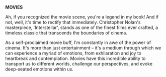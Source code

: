 **MOVIES**

<!-- If you recognized the movie, you're a legend. If not, I want you to go, find and watch Christopher Nolan's timeless classic, one of the finest movies ever made, 'The Interstellar', right away. I am a huge movie buff and I go absolutely dumbfound when watching movies that truly amuse me intellectually or make me feel some very deep emotion.   -->

Ah, if you recognized the movie scene, you're a legend in my book! And if not, well, it's time to rectify that immediately. Christopher Nolan's masterpiece, 'Interstellar', stands as one of the finest films ever crafted, a timeless classic that transcends the boundaries of cinema.

As a self-proclaimed movie buff, I'm constantly in awe of the power of cinema. It's more than just entertainment – it's a medium through which we can experience a myriad of emotions, from exhilaration and joy to heartbreak and contemplation. Movies have this incredible ability to transport us to different worlds, challenge our perspectives, and evoke deep-seated emotions within us.